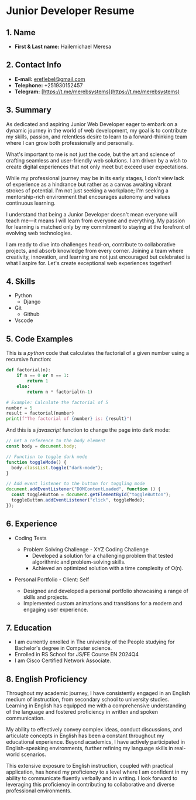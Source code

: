 # Junior Developer Resume

## 1. Name

- **First & Last name:** Hailemichael Meresa

## 2. Contact Info

- **E-mail:** <ereflebel@gmail.com>
- **Telephone:** +251930152457
- **Telegram:** [https://t.me/merebsystems](https://t.me/merebsystems)

## 3. Summary

As dedicated and aspiring Junior Web Developer eager to embark on a dynamic journey in the world of web development, my goal is to contribute my skills, passion, and relentless desire to learn to a forward-thinking team where I can grow both professionally and personally.

What's important to me is not just the code, but the art and science of crafting seamless and user-friendly web solutions. I am driven by a wish to create digital experiences that not only meet but exceed user expectations.

While my professional journey may be in its early stages, I don't view lack of experience as a hindrance but rather as a canvas awaiting vibrant strokes of potential. I'm not just seeking a workplace; I'm seeking a mentorship-rich environment that encourages autonomy and values continuous learning.

I understand that being a Junior Developer doesn't mean everyone will teach me—it means I will learn from everyone and everything. My passion for learning is matched only by my commitment to staying at the forefront of evolving web technologies.

I am ready to dive into challenges head-on, contribute to collaborative projects, and absorb knowledge from every corner. Joining a team where creativity, innovation, and learning are not just encouraged but celebrated is what I aspire for. Let's create exceptional web experiences together!

## 4. Skills

- Python
  - Django
- Git
  - Github
- Vscode

## 5. Code Examples

This is a _python_ code that calculates the factorial of a given number using a recursive function:

```py
def factorial(n):
    if n == 0 or n == 1:
        return 1
    else:
        return n * factorial(n-1)

# Example: Calculate the factorial of 5
number = 5
result = factorial(number)
print(f"The factorial of {number} is: {result}")
```

And this is a _javascript_ function to change the page into dark mode:

```js
// Get a reference to the body element
const body = document.body;

// Function to toggle dark mode
function toggleMode() {
  body.classList.toggle("dark-mode");
}

// Add event listener to the button for toggling mode
document.addEventListener("DOMContentLoaded", function () {
  const toggleButton = document.getElementById("toggleButton");
  toggleButton.addEventListener("click", toggleMode);
});
```

## 6. Experience

- Coding Tests

  - Problem Solving Challenge - XYZ Coding Challenge
    - Developed a solution for a challenging problem that tested algorithmic and problem-solving skills.
    - Achieved an optimized solution with a time complexity of O(n).

- Personal Portfolio - Client: Self
  - Designed and developed a personal portfolio showcasing a range of skills and projects.
  - Implemented custom animations and transitions for a modern and engaging user experience.

## 7. Education

- I am currently enrolled in The university of the People studying for Bachelor's degree in Computer science.
- Enrolled in RS School for JS/FE Course EN 2024Q4
- I am Cisco Certified Network Associate.

## 8. English Proficiency

Throughout my academic journey, I have consistently engaged in an English medium of instruction, from secondary school to university studies. Learning in English has equipped me with a comprehensive understanding of the language and fostered proficiency in written and spoken communication.

My ability to effectively convey complex ideas, conduct discussions, and articulate concepts in English has been a constant throughout my educational experience. Beyond academics, I have actively participated in English-speaking environments, further refining my language skills in real-world scenarios.

This extensive exposure to English instruction, coupled with practical application, has honed my proficiency to a level where I am confident in my ability to communicate fluently verbally and in writing. I look forward to leveraging this proficiency in contributing to collaborative and diverse professional environments.
